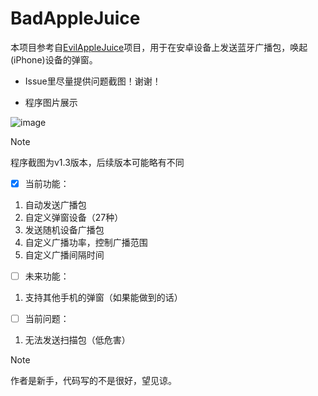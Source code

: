 # BadAppleJuice
本项目参考自[EvilAppleJuice](https://github.com/ckcr4lyf/EvilAppleJuice-ESP32)项目，用于在安卓设备上发送蓝牙广播包，唤起(iPhone)设备的弹窗。

* Issue里尽量提供问题截图！谢谢！

* 程序图片展示

![image](https://github.com/Sab1e-GitHub/BadAppleJuice/assets/72060564/06873ca7-8437-43f7-a452-09e50a94287c)

> [!NOTE]
> 程序截图为v1.3版本，后续版本可能略有不同

- [x] 当前功能：
1. 自动发送广播包
1. 自定义弹窗设备（27种）
1. 发送随机设备广播包
1. 自定义广播功率，控制广播范围
1. 自定义广播间隔时间

- [ ] 未来功能：
1. 支持其他手机的弹窗（如果能做到的话）


- [ ] 当前问题：
1. 无法发送扫描包（低危害）

> [!NOTE]
> 作者是新手，代码写的不是很好，望见谅。
